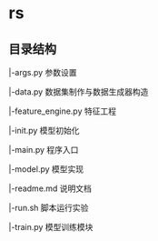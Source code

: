 # rs

## 目录结构

|-args.py 参数设置

|-data.py   数据集制作与数据生成器构造

|-feature_engine.py 特征工程

|-init.py   模型初始化

|-main.py   程序入口

|-model.py   模型实现

|-readme.md 说明文档

|-run.sh 脚本运行实验

|-train.py  模型训练模块
